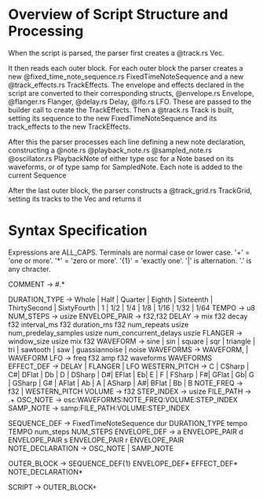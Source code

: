 # Overview of Script Structure and Processing

When the script is parsed, the parser first creates a @track.rs Vec<Track>.

It then reads each outer block. For each outer block the parser creates a new @fixed_time_note_sequence.rs FixedTimeNoteSequence and a new @track_effects.rs TrackEffects. The envelope and effects declared in the script are converted to their corresponding structs, @envelope.rs Envelope, @flanger.rs Flanger, @delay.rs Delay, @lfo.rs LFO. These are passed to the builder call to create the TrackEffects. Then a @track.rs Track is built, setting its sequence to the new FixedTimeNoteSequence and its track_effects to the new TrackEffects.

After this the parser processes each line defining a new note declaration, constructing a @note.rs @playback_note.rs @sampled_note.rs @oscillator.rs PlaybackNote of either type osc for a Note based on its waveforms, or of type samp for SampledNote. Each note is added to the current Sequence

After the last outer block, the parser constructs a @track_grid.rs TrackGrid, setting its tracks to the Vec<Track> and returns it

# Syntax Specification

Expressions are ALL_CAPS. Terminals are normal case or lower case. '+' = 'one or more'. '*' = 'zero or more'. '{1}' = 'exactly one'. '|' is alternation. '.' is any chracter.

COMMENT -> #.*

DURATION_TYPE -> Whole | Half | Quarter | Eighth | Sixteenth | ThirtySecond | SixtyFourth | 1 | 1/2 | 1/4 | 1/8 | 1/16 | 1/32 | 1/64
TEMPO -> u8
NUM_STEPS -> usize
ENVELOPE_PAIR -> f32,f32
DELAY -> mix f32 decay f32 interval_ms f32 duration_ms f32 num_repeats usize num_predelay_samples usize num_concurrent_delays uszie 
FLANGER -> window_size usize mix f32
WAVEFORM -> sine | sin | square | sqr | triangle | tri | sawtooth | saw | guassiannoise | noise
WAVEFORMS -> WAVEFORM, | WAVEFORM
LFO -> freq f32 amp f32 waveforms WAVEFORMS
EFFECT_DEF -> DELAY | FLANGER | LFO
WESTERN_PITCH -> C | CSharp | C#| DFlat | Db | D | DSharp | D#| EFlat | Eb| E | F | FSharp | F#| GFlat | Gb| G | GSharp | G# | AFlat | Ab | A | ASharp | A#| BFlat | Bb | B
NOTE_FREQ -> f32 | WESTERN_PITCH
VOLUME -> f32
STEP_INDEX -> usize
FILE_PATH -> .+
OSC_NOTE -> osc:WAVEFORMS:NOTE_FREQ:VOLUME:STEP_INDEX
SAMP_NOTE -> samp:FILE_PATH:VOLUME:STEP_INDEX

SEQUENCE_DEF -> FixedTimeNoteSequence dur DURATION_TYPE tempo TEMPO num_steps NUM_STEPS
ENVELOPE_DEF -> a ENVELOPE_PAIR d ENVELOPE_PAIR s ENVELOPE_PAIR r ENVELOPE_PAIR
NOTE_DECLARATION -> OSC_NOTE | SAMP_NOTE

OUTER_BLOCK -> SEQUENCE_DEF{1} ENVELOPE_DEF* EFFECT_DEF* NOTE_DECLARATION*

SCRIPT -> OUTER_BLOCK+
